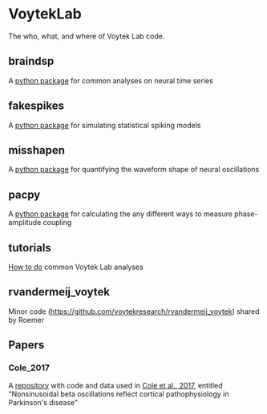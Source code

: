 # VoytekLab

The who, what, and where of Voytek Lab code.

## braindsp

A [python package](https://github.com/voytekresearch/braindsp) for common analyses on neural time series

## fakespikes

A [python package](https://github.com/voytekresearch/pacpy) for simulating statistical spiking models

## misshapen

A [python package](https://github.com/voytekresearch/misshapen) for quantifying the waveform shape of neural oscillations

## pacpy

A [python package](https://github.com/voytekresearch/pacpy) for calculating the any different ways to measure phase-amplitude coupling

## tutorials

[How to do](https://github.com/voytekresearch/tutorials) common Voytek Lab analyses

## rvandermeij_voytek

Minor code (https://github.com/voytekresearch/rvandermeij_voytek) shared by Roemer

## Papers

### Cole_2017

A [repository](https://github.com/voytekresearch/Cole_2017) with code and data used in [Cole et al., 2017](http://www.jneurosci.org/content/37/18/4830), entitled "Nonsinusoidal beta oscillations reflect cortical pathophysiology in Parkinson's disease"
